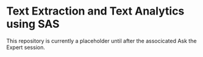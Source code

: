 # Text Extraction and Text Analytics using SAS

This repository is currently a placeholder until after the associcated Ask the Expert session.
